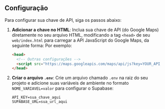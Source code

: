 ## Configuração

Para configurar sua chave de API, siga os passos abaixo:

1. **Adicionar a chave no HTML**: Inclua sua chave de API (do Google Maps) diretamente no seu arquivo HTML, modificando a tag `<head>` de seu `web/index.html` para carregar a API JavaScript do Google Maps, da seguinte forma: Por exemplo:
   ```html
   <head>
     <!-- Outras configurações -->
     <script src="https://maps.googleapis.com/maps/api/js?key=YOUR_API_KEY"></script>
   </head>
   ```

2. **Criar o arquivo `.env`**: Crie um arquivo chamado `.env` na raiz do seu projeto e adicione suas variáveis de ambiente no formato `NOME_VARIAVEL=valor` para configurar o Supabase:
   ```env
   API_KEY=sua_chave_aqui
   SUPABASE_URL=sua_url_aqui
   ```
